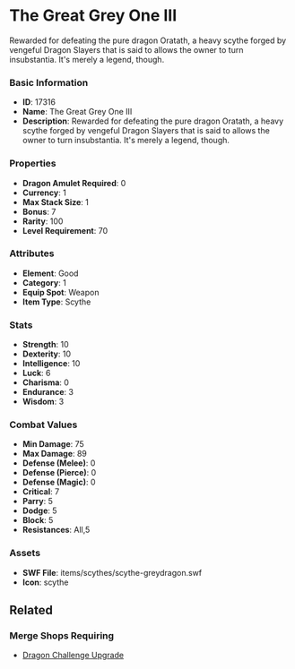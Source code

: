 # The Great Grey One III

Rewarded for defeating the pure dragon Oratath, a heavy scythe forged by vengeful Dragon Slayers that is said to allows the owner to turn insubstantia. It's merely a legend, though.

### Basic Information

- **ID**: 17316
- **Name**: The Great Grey One III
- **Description**: Rewarded for defeating the pure dragon Oratath, a heavy scythe forged by vengeful Dragon Slayers that is said to allows the owner to turn insubstantia. It&#039;s merely a legend, though.

### Properties

- **Dragon Amulet Required**: 0
- **Currency**: 1
- **Max Stack Size**: 1
- **Bonus**: 7
- **Rarity**: 100
- **Level Requirement**: 70

### Attributes

- **Element**: Good
- **Category**: 1
- **Equip Spot**: Weapon
- **Item Type**: Scythe

### Stats

- **Strength**: 10
- **Dexterity**: 10
- **Intelligence**: 10
- **Luck**: 6
- **Charisma**: 0
- **Endurance**: 3
- **Wisdom**: 3

### Combat Values

- **Min Damage**: 75
- **Max Damage**: 89
- **Defense (Melee)**: 0
- **Defense (Pierce)**: 0
- **Defense (Magic)**: 0
- **Critical**: 7
- **Parry**: 5
- **Dodge**: 5
- **Block**: 5
- **Resistances**: All,5

### Assets

- **SWF File**: items/scythes/scythe-greydragon.swf
- **Icon**: scythe

## Related

### Merge Shops Requiring

- [Dragon Challenge Upgrade](../merge-shops/266-dragon-challenge-upgrade.md)

